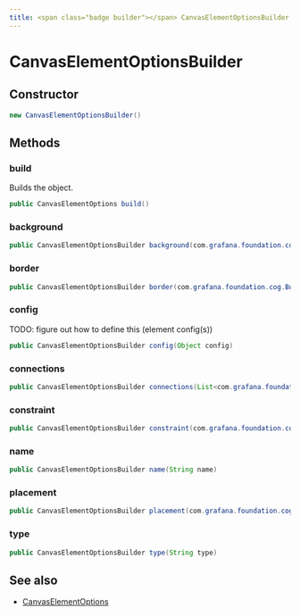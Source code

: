 ```yaml
---
title: <span class="badge builder"></span> CanvasElementOptionsBuilder
---
```

# <span class="badge builder"></span> CanvasElementOptionsBuilder

## Constructor

```java
new CanvasElementOptionsBuilder()
```
## Methods

### <span class="badge object-method"></span> build

Builds the object.

```java
public CanvasElementOptions build()
```

### <span class="badge object-method"></span> background

```java
public CanvasElementOptionsBuilder background(com.grafana.foundation.cog.Builder<BackgroundConfig> background)
```

### <span class="badge object-method"></span> border

```java
public CanvasElementOptionsBuilder border(com.grafana.foundation.cog.Builder<LineConfig> border)
```

### <span class="badge object-method"></span> config

TODO: figure out how to define this (element config(s))

```java
public CanvasElementOptionsBuilder config(Object config)
```

### <span class="badge object-method"></span> connections

```java
public CanvasElementOptionsBuilder connections(List<com.grafana.foundation.cog.Builder<CanvasConnection>> connections)
```

### <span class="badge object-method"></span> constraint

```java
public CanvasElementOptionsBuilder constraint(com.grafana.foundation.cog.Builder<Constraint> constraint)
```

### <span class="badge object-method"></span> name

```java
public CanvasElementOptionsBuilder name(String name)
```

### <span class="badge object-method"></span> placement

```java
public CanvasElementOptionsBuilder placement(com.grafana.foundation.cog.Builder<Placement> placement)
```

### <span class="badge object-method"></span> type

```java
public CanvasElementOptionsBuilder type(String type)
```

## See also

 * <span class="badge object-type-class"></span> [CanvasElementOptions](./object-CanvasElementOptions.md)
